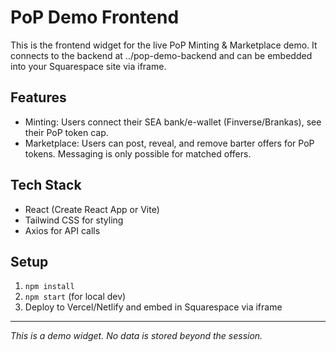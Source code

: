 # PoP Demo Frontend

This is the frontend widget for the live PoP Minting & Marketplace demo. It connects to the backend at ../pop-demo-backend and can be embedded into your Squarespace site via iframe.

## Features
- Minting: Users connect their SEA bank/e-wallet (Finverse/Brankas), see their PoP token cap.
- Marketplace: Users can post, reveal, and remove barter offers for PoP tokens. Messaging is only possible for matched offers.

## Tech Stack
- React (Create React App or Vite)
- Tailwind CSS for styling
- Axios for API calls

## Setup
1. `npm install`
2. `npm start` (for local dev)
3. Deploy to Vercel/Netlify and embed in Squarespace via iframe

---

*This is a demo widget. No data is stored beyond the session.*
